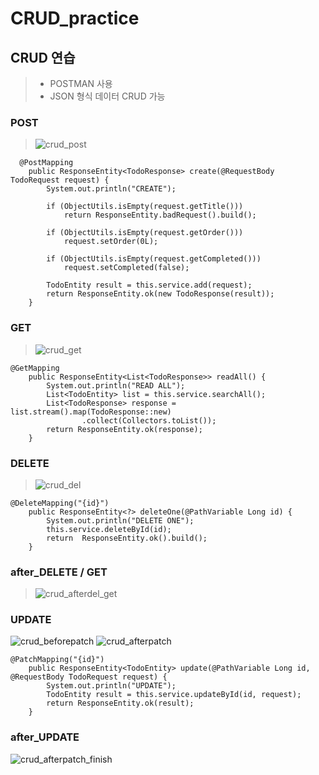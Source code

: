 # CRUD_practice

## CRUD 연습
> * POSTMAN 사용
> * JSON 형식 데이터 CRUD 가능

### POST
> ![crud_post](https://user-images.githubusercontent.com/105911312/195015745-da5cff3b-6cec-40c6-a793-5b795f04c26d.png)
```
  @PostMapping
    public ResponseEntity<TodoResponse> create(@RequestBody TodoRequest request) {
        System.out.println("CREATE");

        if (ObjectUtils.isEmpty(request.getTitle()))
            return ResponseEntity.badRequest().build();

        if (ObjectUtils.isEmpty(request.getOrder()))
            request.setOrder(0L);

        if (ObjectUtils.isEmpty(request.getCompleted()))
            request.setCompleted(false);

        TodoEntity result = this.service.add(request);
        return ResponseEntity.ok(new TodoResponse(result));
    }
```
### GET
> ![crud_get](https://user-images.githubusercontent.com/105911312/195015698-cb9d0853-7464-46e0-b92c-8d23fb8a8f35.png)
```
@GetMapping
    public ResponseEntity<List<TodoResponse>> readAll() {
        System.out.println("READ ALL");
        List<TodoEntity> list = this.service.searchAll();
        List<TodoResponse> response = list.stream().map(TodoResponse::new)
                .collect(Collectors.toList());
        return ResponseEntity.ok(response);
    }
```

### DELETE
> ![crud_del](https://user-images.githubusercontent.com/105911312/195015815-5bb18a17-eabe-4ede-800a-1604a4ad8903.png)
```
@DeleteMapping("{id}")
    public ResponseEntity<?> deleteOne(@PathVariable Long id) {
        System.out.println("DELETE ONE");
        this.service.deleteById(id);
        return  ResponseEntity.ok().build();
    }
```

### after_DELETE / GET
> ![crud_afterdel_get](https://user-images.githubusercontent.com/105911312/195015896-dd8b122d-44f3-44a8-be96-331ebdfee1d5.png)

### UPDATE
![crud_beforepatch](https://user-images.githubusercontent.com/105911312/195017438-a5b2a69e-57f6-44db-8671-7e2e1b61353e.png)
![crud_afterpatch](https://user-images.githubusercontent.com/105911312/195017478-97492fd5-8d33-4386-80a3-413b3e4a114d.png)
```
@PatchMapping("{id}")
    public ResponseEntity<TodoEntity> update(@PathVariable Long id, @RequestBody TodoRequest request) {
        System.out.println("UPDATE");
        TodoEntity result = this.service.updateById(id, request);
        return ResponseEntity.ok(result);
    }
```

### after_UPDATE
![crud_afterpatch_finish](https://user-images.githubusercontent.com/105911312/195017504-597345fc-21f3-430e-82c3-c7f50401c96d.png)
